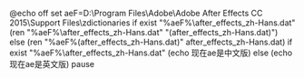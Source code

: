 @echo off
set aeF=D:\Program Files\Adobe\Adobe After Effects CC 2015\Support Files\zdictionaries
if exist "%aeF%\after_effects_zh-Hans.dat" (ren "%aeF%\after_effects_zh-Hans.dat" "(after_effects_zh-Hans.dat)") else (ren "%aeF%\(after_effects_zh-Hans.dat)" after_effects_zh-Hans.dat)
if exist "%aeF%\after_effects_zh-Hans.dat" (echo 现在ae是中文版) else (echo 现在ae是英文版)
pause
